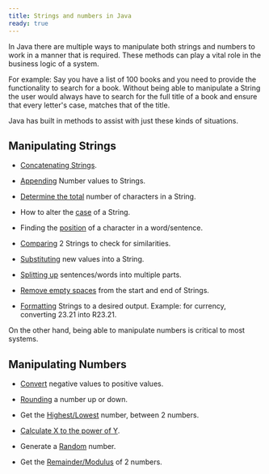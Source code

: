```yaml
---
title: Strings and numbers in Java
ready: true
---
```


In Java there are multiple ways to manipulate both strings and numbers to work in a manner that is required. These methods can play a vital role in the business logic of a system.

For example: Say you have a list of 100 books and you need to provide the functionality to search for a book. Without being able to manipulate a String
the user would always have to search for the full title of a book and ensure that every letter's case, matches that of the title.

Java has built in methods to assist with just these kinds of situations.

## Manipulating Strings
- [Concatenating Strings](https://www.javatpoint.com/string-concatenation-in-java).

- [Appending](https://www.tutorialspoint.com/concatenate-string-to-an-int-value-in-java) Number values to Strings.

- [Determine the total](https://www.javatpoint.com/java-string-length) number of characters in a String.

- How to alter the [case](https://beginnersbook.com/2013/12/java-string-tolowercase-method-example/) of a String. 

- Finding the [position](https://www.tutorialspoint.com/Difference-between-charAt-and-indexOf-in-Java) of a character in a word/sentence.

- [Comparing](https://www.geeksforgeeks.org/compare-two-strings-in-java/) 2 Strings to check for similarities.

- [Substituting](https://www.javatpoint.com/java-string-replace) new values into a String. 

- [Splitting up](https://www.geeksforgeeks.org/split-string-java-examples/) sentences/words into multiple parts.

- [Remove empty spaces](https://www.journaldev.com/33291/java-string-trim-method-examples) from the start and end of Strings.

- [Formatting](https://dzone.com/articles/java-string-format-examples) Strings to a desired output. Example: for currency, converting 23.21 into R23.21.


On the other hand, being able to manipulate numbers is critical to most systems.

## Manipulating Numbers
- [Convert](https://www.tutorialspoint.com/java/lang/math_abs_int.htm) negative values to positive values.

- [Rounding](https://www.javacodex.com/Math-Examples/Floor-and-Ceiling-Example) a number up or down.

- Get the [Highest/Lowest](https://www.geeksforgeeks.org/java-math-max-method-examples/) number, between 2 numbers.

- [Calculate X to the power of Y](https://www.geeksforgeeks.org/math-pow-method-in-java-with-example/).

- Generate a [Random](https://www.geeksforgeeks.org/java-math-random-method-examples/) number.

- Get the [Remainder/Modulus](http://www.cafeaulait.org/course/week2/15.html) of 2 numbers.






